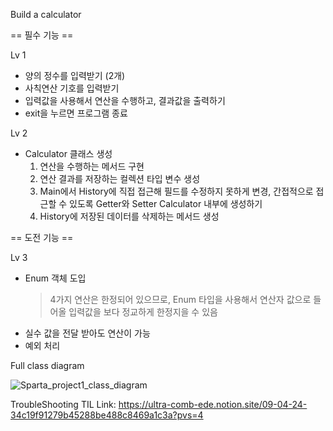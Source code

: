 Build a calculator

== 필수 기능 ==

Lv 1

- 양의 정수를 입력받기 (2개)
- 사칙연산 기호를 입력받기
- 입력값을 사용해서 연산을 수행하고, 결과값을 출력하기
- exit을 누르면 프로그램 종료

Lv 2

- Calculator 클래스 생성
  1. 연산을 수행하는 메서드 구현
  2. 연산 결과를 저장하는 컬렉션 타입 변수 생성
  3. Main에서 History에 직접 접근해 필드를 수정하지 못하게 변경, 간접적으로 접근할 수 있도록 Getter와 Setter Calculator 내부에 생성하기
  4. History에 저장된 데이터를 삭제하는 메서드 생성


== 도전 기능 ==

Lv 3

- Enum 객체 도입
  > 4가지 연산은 한정되어 있으므로, Enum 타입을 사용해서 연산자 값으로 들어올 입력값을 보다 정교하게 한정지을 수 있음
- 실수 값을 전달 받아도 연산이 가능
- 예외 처리

Full class diagram

![Sparta_project1_class_diagram](https://github.com/user-attachments/assets/aeb36238-f663-4b83-8212-3212ab67a43d)

TroubleShooting TIL Link:
https://ultra-comb-ede.notion.site/09-04-24-34c19f91279b45288be488c8469a1c3a?pvs=4
